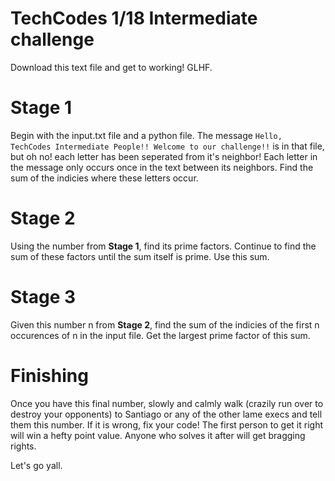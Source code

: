 # TechCodes 1/18 Intermediate challenge

Download this text file and get to working! GLHF.

# Stage 1
Begin with the input.txt file and a python file. The message `Hello, TechCodes Intermediate People!! Welcome to our challenge!!` is in that file, but oh no! each letter has been seperated from it's neighbor!
Each letter in the message only occurs once in the text between its neighbors. Find the sum of the indicies where these letters occur.

# Stage 2
Using the number from **Stage 1**, find its prime factors. Continue to find the sum of these factors until the sum itself is prime. Use this sum.

# Stage 3
Given this number n from **Stage 2**, find the sum of the indicies of the first n occurences of n in the input file. Get the largest prime factor of this sum.

# Finishing
Once you have this final number, slowly and calmly walk (crazily run over to destroy your opponents) to Santiago or any of the other lame execs and tell them this number. If it is wrong, fix your code! The first person to get it right will win a hefty point value. Anyone who solves it after will get bragging rights.

Let's go yall.
